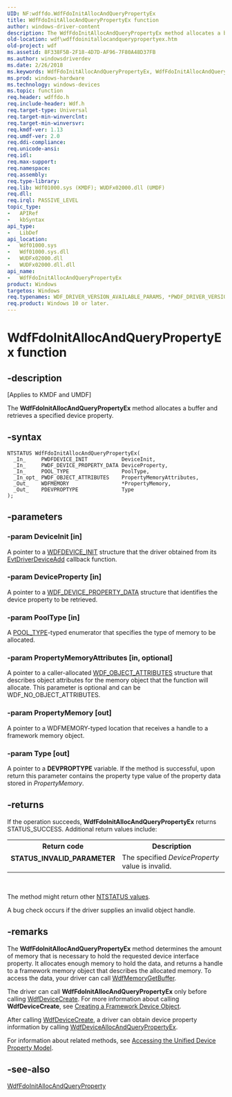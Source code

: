 ```yaml
---
UID: NF:wdffdo.WdfFdoInitAllocAndQueryPropertyEx
title: WdfFdoInitAllocAndQueryPropertyEx function
author: windows-driver-content
description: The WdfFdoInitAllocAndQueryPropertyEx method allocates a buffer and retrieves a specified device property.
old-location: wdf\wdffdoinitallocandquerypropertyex.htm
old-project: wdf
ms.assetid: 8F338F5B-2F18-4D7D-AF96-7F80A48D37FB
ms.author: windowsdriverdev
ms.date: 2/26/2018
ms.keywords: WdfFdoInitAllocAndQueryPropertyEx, WdfFdoInitAllocAndQueryPropertyEx method, wdf.wdffdoinitallocandquerypropertyex, wdffdo/WdfFdoInitAllocAndQueryPropertyEx
ms.prod: windows-hardware
ms.technology: windows-devices
ms.topic: function
req.header: wdffdo.h
req.include-header: Wdf.h
req.target-type: Universal
req.target-min-winverclnt: 
req.target-min-winversvr: 
req.kmdf-ver: 1.13
req.umdf-ver: 2.0
req.ddi-compliance: 
req.unicode-ansi: 
req.idl: 
req.max-support: 
req.namespace: 
req.assembly: 
req.type-library: 
req.lib: Wdf01000.sys (KMDF); WUDFx02000.dll (UMDF)
req.dll: 
req.irql: PASSIVE_LEVEL
topic_type:
-	APIRef
-	kbSyntax
api_type:
-	LibDef
api_location:
-	Wdf01000.sys
-	Wdf01000.sys.dll
-	WUDFx02000.dll
-	WUDFx02000.dll.dll
api_name:
-	WdfFdoInitAllocAndQueryPropertyEx
product: Windows
targetos: Windows
req.typenames: WDF_DRIVER_VERSION_AVAILABLE_PARAMS, *PWDF_DRIVER_VERSION_AVAILABLE_PARAMS
req.product: Windows 10 or later.
---
```


# WdfFdoInitAllocAndQueryPropertyEx function


## -description


<p class="CCE_Message">[Applies to KMDF and UMDF]

The <b>WdfFdoInitAllocAndQueryPropertyEx</b> method allocates a buffer and retrieves a specified device property.


## -syntax


````
NTSTATUS WdfFdoInitAllocAndQueryPropertyEx(
  _In_     PWDFDEVICE_INIT           DeviceInit,
  _In_     PWDF_DEVICE_PROPERTY_DATA DeviceProperty,
  _In_     POOL_TYPE                 PoolType,
  _In_opt_ PWDF_OBJECT_ATTRIBUTES    PropertyMemoryAttributes,
  _Out_    WDFMEMORY                 *PropertyMemory,
  _Out_    PDEVPROPTYPE              Type
);
````


## -parameters




### -param DeviceInit [in]

A pointer to a <a href="https://msdn.microsoft.com/library/windows/hardware/ff546951">WDFDEVICE_INIT</a> structure that the driver obtained from its <a href="..\wdfdriver\nc-wdfdriver-evt_wdf_driver_device_add.md">EvtDriverDeviceAdd</a> callback function.


### -param DeviceProperty [in]

A pointer to a <a href="..\wdfdevice\ns-wdfdevice-_wdf_device_property_data.md">WDF_DEVICE_PROPERTY_DATA</a> structure that identifies the device property to be retrieved.


### -param PoolType [in]

A <a href="..\wudfwdm\ne-wudfwdm-_pool_type.md">POOL_TYPE</a>-typed enumerator that specifies the type of memory to be allocated.


### -param PropertyMemoryAttributes [in, optional]

A pointer to a caller-allocated <a href="..\wdfobject\ns-wdfobject-_wdf_object_attributes.md">WDF_OBJECT_ATTRIBUTES</a> structure that describes object attributes for the memory object that the function will allocate. This parameter is optional and can be WDF_NO_OBJECT_ATTRIBUTES.


### -param PropertyMemory [out]

A pointer to a WDFMEMORY-typed location that receives a handle to a framework memory object. 


### -param Type [out]

A pointer to a <b>DEVPROPTYPE</b> variable. If the method is successful, upon return this parameter contains the property type value
                  of the property 
                  data stored in <i>PropertyMemory</i>.


## -returns



If the operation succeeds, <b>WdfFdoInitAllocAndQueryPropertyEx</b> returns STATUS_SUCCESS. Additional return values include:

<table>
<tr>
<th>Return code</th>
<th>Description</th>
</tr>
<tr>
<td width="40%">
<dl>
<dt><b>STATUS_INVALID_PARAMETER</b></dt>
</dl>
</td>
<td width="60%">
The specified <i>DeviceProperty</i> value is invalid.


</td>
</tr>
</table>
 

The method might return other <a href="https://msdn.microsoft.com/library/windows/hardware/ff557697">NTSTATUS values</a>.

A bug check occurs if the driver supplies an invalid object handle.




## -remarks



The <b>WdfFdoInitAllocAndQueryPropertyEx</b> method determines the amount of memory that is necessary to hold the requested device interface property. It allocates enough memory to hold the data, and returns a handle to a framework memory object that describes the allocated memory. To access the data, your driver can call <a href="..\wdfmemory\nf-wdfmemory-wdfmemorygetbuffer.md">WdfMemoryGetBuffer</a>. 

The driver can call <b>WdfFdoInitAllocAndQueryPropertyEx</b> only before calling <a href="..\wdfdevice\nf-wdfdevice-wdfdevicecreate.md">WdfDeviceCreate</a>. For more information about calling <b>WdfDeviceCreate</b>, see <a href="https://docs.microsoft.com/en-us/windows-hardware/drivers/wdf/creating-a-framework-device-object">Creating a Framework Device Object</a>.

After calling <a href="..\wdfdevice\nf-wdfdevice-wdfdevicecreate.md">WdfDeviceCreate</a>, a driver can obtain device property information by calling <a href="..\wdfdevice\nf-wdfdevice-wdfdeviceallocandquerypropertyex.md">WdfDeviceAllocAndQueryPropertyEx</a>.

For information about related methods, see <a href="https://msdn.microsoft.com/C81988F9-E0DA-439F-B770-DAD86E33D5F3">Accessing the Unified Device Property Model</a>.




## -see-also

<a href="..\wdffdo\nf-wdffdo-wdffdoinitallocandqueryproperty.md">WdfFdoInitAllocAndQueryProperty</a>



 

 


